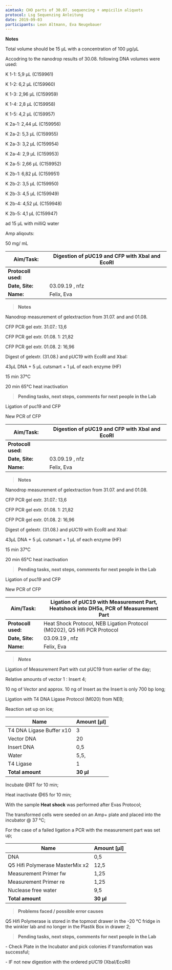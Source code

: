 ```yaml
---
aimtask: CHO parts of 30.07. sequencing + ampicilin aliquots
protocol: Lsg Sequenzing Anleitung
date: 2019-09-03
participants: Leon Altmann, Eva Neugebauer
---
```


**Notes**

Total volume should be 15 µL with a concentration of 100 µg/µL



Accodring to the nanodrop results of 30.08. following DNA volumes were used: 



K 1-1: 5,9 µL (C159961)

K 1-2: 6,2 µL (C159960)

K 1-3: 2,96 µL (C159959)

K 1-4: 2,8 µL (C159958)

K 1-5: 4,2 µL (C159957)

K 2a-1: 2,44 µL (C159956)

K 2a-2: 5,3 µL (C159955)

K 2a-3: 3,2 µL (C159954)

K 2a-4: 2,9 µL (C159953)

K 2a-5: 2,66 µL (C159952)

K 2b-1: 6,82 µL (C159951)

K 2b-2: 3,5 µL (C159950)

K 2b-3: 4,5 µL (C159949)

K 2b-4: 4,52 µL (C159948)

K 2b-5: 4,1 µL (C159947)



ad 15 µL with milliQ water



Amp aliqouts:

50 mg/ mL



| **Aim/Task:**       | Digestion of pUC19 and CFP with Xbal and EcoRI |
| ------------------- | ---------------------------------------------- |
| **Protocoll used:** |                                                |
| **Date, Site:**     | 03.09.19 , nfz                                 |
| **Name:**           | Felix, Eva                                     |



> **Notes**

Nanodrop measurement of gelextraction from 31.07. and and 01.08. 

CFP PCR gel extr. 31.07.: 13,6

CFP PCR gel extr. 01.08. 1: 21,82

CFP PCR gel extr. 01.08. 2: 16,96



Digest of gelextr. (31.08.) and pUC19 with EcoRI and XbaI: 

43µL DNA + 5 µL cutsmart + 1 µL of each enzyme (HF)



15 min 37°C

20 min 65°C heat inactivation

> **Pending tasks, next steps, comments for next people in the Lab**





Ligation of puc19 and CFP

New PCR of CFP



| **Aim/Task:**       | Digestion of pUC19 and CFP with Xbal and EcoRI |
| ------------------- | ---------------------------------------------- |
| **Protocoll used:** |                                                |
| **Date, Site:**     | 03.09.19 , nfz                                 |
| **Name:**           | Felix, Eva                                     |



> **Notes**

Nanodrop measurement of gelextraction from 31.07. and and 01.08. 

CFP PCR gel extr. 31.07.: 13,6

CFP PCR gel extr. 01.08. 1: 21,82

CFP PCR gel extr. 01.08. 2: 16,96



Digest of gelextr. (31.08.) and pUC19 with EcoRI and XbaI: 

43µL DNA + 5 µL cutsmart + 1 µL of each enzyme (HF)



15 min 37°C

20 min 65°C heat inactivation

> **Pending tasks, next steps, comments for next people in the Lab**





Ligation of puc19 and CFP

New PCR of CFP



| **Aim/Task:**       | Ligation of pUC19 with Measurement Part, Heatshock into DH5a, PCR of Measurement Part |
| ------------------- | ------------------------------------------------------------ |
| **Protocoll used:** | Heat Shock Protocol, NEB Ligation Protocol (M0202), Q5 Hifi PCR Protocol |
| **Date, Site:**     | 03.09.19 , nfz                                               |
| **Name:**           | Felix, Eva                                                   |



> ***Notes***



Ligation of Measurement Part with cut pUC19 from earlier of the day;

Relative amounts of vector 1 : Insert 4;

10 ng of Vector and approx. 10 ng of Insert as the Insert is only 700 bp long;

Ligation with T4 DNA Ligase Protocol (M020) from NEB;

Reaction set up on ice;



| **Name**                 | **Amount [µl]** |
| ------------------------ | --------------- |
| T4 DNA Ligase Buffer x10 | 3               |
| Vector DNA               | 20              |
| Insert DNA               | 0,5             |
| Water                    | 5,5,            |
| T4 Ligase                | 1               |
| **Total amount**         | **30 µl**       |



Incubate @RT for 10 min;

Heat inactivate @65 for 10 min;



With the sample **Heat shock** was performed after Evas Protocol; 

The transformed cells were seeded on an Amp+ plate and placed into the incubator @ 37 °C;



For the case of a failed ligation a PCR with the measurement part was set up;



| **Name**                        | **Amount [µl]** |
| ------------------------------- | --------------- |
| DNA                             | 0,5             |
| Q5 Hifi Polymerase MasterMix x2 | 12,5            |
| Measurement Primer fw           | 1,25            |
| Measurement Primer re           | 1,25            |
| Nuclease free water             | 9,5             |
| **Total amount**                | **30 µl**       |

> **Problems faced / possible error causes**

 Q5 Hifi Polymerase is stored in the topmost drawer in the -20 °C fridge in the winkler lab and no longer in the Plastik Box in drawer 2;



> **Pending tasks, next steps, comments for next people in the Lab**



\- Check Plate in the Incubator and pick colonies if transformation was successful;

\- IF not new digestion with the ordered pUC19 (XbaI/EcoRI)